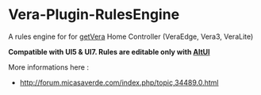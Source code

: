 # Vera-Plugin-RulesEngine

A rules engine for for [getVera](http://getvera.com/) Home Controller (VeraEdge, Vera3, VeraLite)

**Compatible with UI5 & UI7. Rules are editable only with [AltUI](http://forum.micasaverde.com/index.php/board,78.0.html)**

More informations here :
- http://forum.micasaverde.com/index.php/topic,34489.0.html
